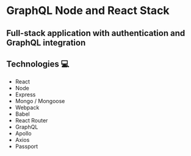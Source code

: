 # GraphQL Node and React Stack
## Full-stack application with authentication and GraphQL integration

## Technologies 💻
* React
* Node
* Express
* Mongo / Mongoose
* Webpack
* Babel
* React Router
* GraphQL
* Apollo
* Axios
* Passport
